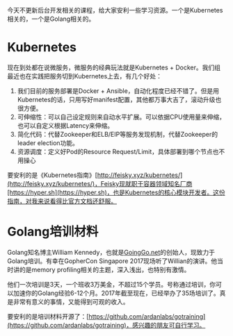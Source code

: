 今天不更新后台开发相关的课程，给大家安利一些学习资源。一个是Kubernetes相关的，一个是Golang相关的。

# Kubernetes

现在到处都在说微服务，微服务的经典玩法就是Kubernetes + Docker。我们组最近也在实践把服务切到Kubernetes上去，有几个好处：

1. 我们目前的服务部署是Docker + Ansible，自动化程度已经不错了。但是用Kubernetes的话，只用写好manifest配置，其他都万事大吉了，滚动升级也很方便。
2. 可伸缩性：可以自己设定规则来自动水平扩展。可以依据CPU使用量来伸缩，也可以自定义根据Latency来伸缩。
3. 简化代码：代替Zookeeper和ELB/EIP等服务发现机制，代替Zookeeper的leader election功能。
4. 资源调度：定义好Pod的Resource Request/Limit，具体部署到哪个节点也不用操心

要安利的是《Kubernetes指南》[http://feisky.xyz/kubernetes/](http://feisky.xyz/kubernetes/)，Feisky现就职于容器领域知名厂商[https://hyper.sh](https://hyper.sh)，也是Kubernetes的核心模块开发者。这份指南，对我来说看得比官方文档还舒服。

# Golang培训材料

Golang知名博主William Kennedy，也就是[GoingGo.net](https://www.goinggo.net)的创始人，现致力于Golang培训。有幸在GopherCon Singapore 2017现场听了Willian的演讲。他当时讲的是memory profiling相关的主题，深入浅出，也特别有激情。

他们一次培训是3天，一个班收3万美金，不超过15个学员。号称通过培训，你可以加速你的Golang经验6-12个月。2017年截至现在，已经举办了35场培训了。真是非常有意义的事情，又能得到可观的收入。

要安利的是培训材料开源了：[https://github.com/ardanlabs/gotraining](https://github.com/ardanlabs/gotraining)，感兴趣的朋友可自行学习。